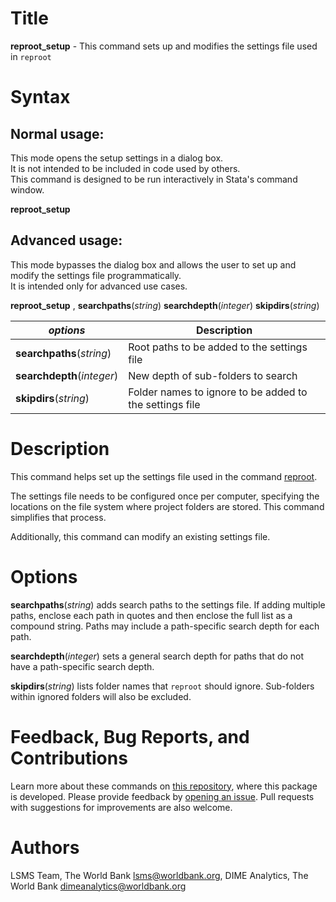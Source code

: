 # Title

__reproot_setup__ - This command sets up and modifies the settings file used in `reproot`

# Syntax

## Normal usage:

This mode opens the setup settings in a dialog box.  
It is not intended to be included in code used by others.  
This command is designed to be run interactively in Stata's command window.

__reproot_setup__

## Advanced usage:

This mode bypasses the dialog box and allows the user to set up and modify the settings file programmatically.  
It is intended only for advanced use cases.

__reproot_setup__ , __searchpaths__(_string_) __searchdepth__(_integer_) __skipdirs__(_string_)

| _options_ | Description |
|-----------|-------------|
| __searchpaths__(_string_) | Root paths to be added to the settings file |
| __searchdepth__(_integer_) | New depth of sub-folders to search |
| __skipdirs__(_string_) | Folder names to ignore to be added to the settings file |

# Description

This command helps set up the settings file used in the command [reproot](https://worldbank.github.io/repkit/reference/reproot.html).

The settings file needs to be configured once per computer, specifying the locations on the file system where project folders are stored. This command simplifies that process.

Additionally, this command can modify an existing settings file.

# Options

__searchpaths__(_string_) adds search paths to the settings file. If adding multiple paths, enclose each path in quotes and then enclose the full list as a compound string. Paths may include a path-specific search depth for each path.

__searchdepth__(_integer_) sets a general search depth for paths that do not have a path-specific search depth.

__skipdirs__(_string_) lists folder names that `reproot` should ignore. Sub-folders within ignored folders will also be excluded.

# Feedback, Bug Reports, and Contributions

Learn more about these commands on [this repository](https://github.com/worldbank/repkit), where this package is developed. Please provide feedback by [opening an issue](https://github.com/worldbank/repkit/issues). Pull requests with suggestions for improvements are also welcome.

# Authors

LSMS Team, The World Bank lsms@worldbank.org,
DIME Analytics, The World Bank dimeanalytics@worldbank.org
